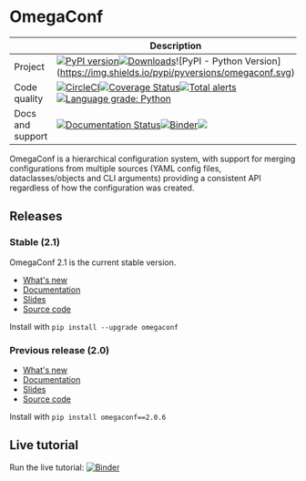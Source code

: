 # OmegaConf
|  | Description |
| --- | --- |
| Project | [![PyPI version](https://badge.fury.io/py/omegaconf.svg)](https://badge.fury.io/py/omegaconf)[![Downloads](https://pepy.tech/badge/omegaconf/month)](https://pepy.tech/project/omegaconf?versions=1.4.*&versions=2.0.*&versions=2.1.*)![PyPI - Python Version](https://img.shields.io/pypi/pyversions/omegaconf.svg) |
| Code quality| [![CircleCI](https://img.shields.io/circleci/build/github/omry/omegaconf?logo=s&token=5de2f8dc2a0dd78438520575431aa533150806e3)](https://circleci.com/gh/omry/omegaconf)[![Coverage Status](https://coveralls.io/repos/github/omry/omegaconf/badge.svg)](https://coveralls.io/github/omry/omegaconf)[![Total alerts](https://img.shields.io/lgtm/alerts/g/omry/omegaconf.svg?logo=lgtm&logoWidth=18)](https://lgtm.com/projects/g/omry/omegaconf/alerts/)[![Language grade: Python](https://img.shields.io/lgtm/grade/python/g/omry/omegaconf.svg?logo=lgtm&logoWidth=18)](https://lgtm.com/projects/g/omry/omegaconf/context:python)|
| Docs and support |[![Documentation Status](https://readthedocs.org/projects/omegaconf/badge/?version=2.0_branch)](https://omegaconf.readthedocs.io/en/2.0_branch/)[![Binder](https://mybinder.org/badge_logo.svg)](https://mybinder.org/v2/gh/omry/omegaconf/master?filepath=docs%2Fnotebook%2FTutorial.ipynb)[![](https://img.shields.io/badge/zulip-join_chat-brightgreen.svg)](https://hydra-framework.zulipchat.com)|


OmegaConf is a hierarchical configuration system, with support for merging configurations from multiple sources (YAML config files, dataclasses/objects and CLI arguments)
providing a consistent API regardless of how the configuration was created.

## Releases

### Stable (2.1)
OmegaConf 2.1 is the current stable version.
* [What's new](https://github.com/omry/omegaconf/releases/tag/v2.1.0)
* [Documentation](https://omegaconf.readthedocs.io/en/2.1_branch/)
* [Slides](https://docs.google.com/presentation/d/e/2PACX-1vT_UIV7hCnquIbLUm4NnkUpXvPEh33IKiUEvPRF850WKA8opOlZOszjKdZ3tPmf8u7hGNP6HpqS-NT5/pub?start=false&loop=false&delayms=3000)
* [Source code](https://github.com/omry/omegaconf/tree/2.1_branch)

Install with `pip install --upgrade omegaconf`

### Previous release (2.0)

* [What's new](https://github.com/omry/omegaconf/releases/tag/v2.0.0)
* [Documentation](https://omegaconf.readthedocs.io/en/2.0_branch/)
* [Slides](https://docs.google.com/presentation/d/e/2PACX-1vT_UIV7hCnquIbLUm4NnkUpXvPEh33IKiUEvPRF850WKA8opOlZOszjKdZ3tPmf8u7hGNP6HpqS-NT5/pub?start=false&loop=false&delayms=3000)
* [Source code](https://github.com/omry/omegaconf/tree/2.0_branch)

Install with `pip install omegaconf==2.0.6`

## Live tutorial
Run the live tutorial: [![Binder](https://mybinder.org/badge_logo.svg)](https://mybinder.org/v2/gh/omry/omegaconf/master?filepath=docs%2Fnotebook%2FTutorial.ipynb)
